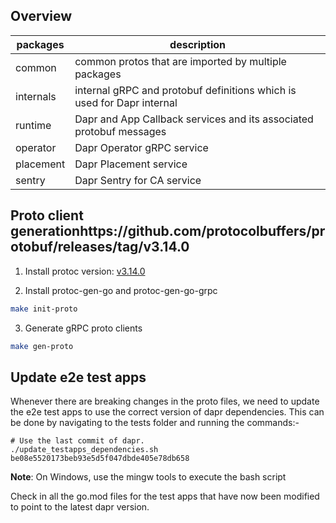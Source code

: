 ## Overview

| packages  | description                                                            |
|-----------|------------------------------------------------------------------------|
| common    | common protos that are imported by multiple packages                   |
| internals | internal gRPC and protobuf definitions which is used for Dapr internal |
| runtime   | Dapr and App Callback services and its associated protobuf messages    |
| operator  | Dapr Operator gRPC service                                             |
| placement | Dapr Placement service                                                 |
| sentry    | Dapr Sentry for CA service                                             |

## Proto client generationhttps://github.com/protocolbuffers/protobuf/releases/tag/v3.14.0

1. Install protoc version: [v3.14.0]()

2. Install protoc-gen-go and protoc-gen-go-grpc

```bash
make init-proto
```

3. Generate gRPC proto clients


```bash
make gen-proto
```


## Update e2e test apps
Whenever there are breaking changes in the proto files, we need to update the e2e test apps to use the correct version of dapr dependencies. This can be done by navigating to the tests folder and running the commands:-

```
# Use the last commit of dapr.
./update_testapps_dependencies.sh be08e5520173beb93e5d5f047dbde405e78db658
```

**Note**: On Windows, use the mingw tools to execute the bash script

Check in all the go.mod files for the test apps that have now been modified to point to the latest dapr version.